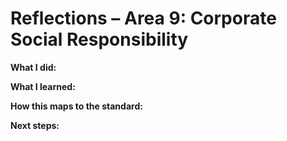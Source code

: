 # Reflections – Area 9: Corporate Social Responsibility

**What I did:**

**What I learned:**

**How this maps to the standard:**

**Next steps:**
